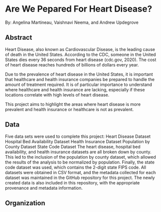 # Are We Pepared For Heart Disease?
By: Angelina Martineau, Vaishnavi Neema, and Andrew Updegrove
## Abstract
Heart Disease, also known as Cardiovascular Disease, is the leading cause of death in the United States. According to the CDC, someone in the United States dies every 36 seconds from heart disease (cdc.gov, 2020). The cost of heart disease reaches hundreds of billions of dollars every year.

Due to the prevalence of heart disease in the United States, it is important that healthcare and health insurance companies be prepared to handle the amount of treatment required. It is of particular importance to understand where healthcare and health insurance are lacking, especially if these locations correlate with high levels of heart disease.

This project aims to highlight the areas where heart disease is more prevalent and health insurance or healthcare is not as prevalent.
## Data
Five data sets were used to complete this project:
Heart Disease Dataset
Hospital Bed Availability Dataset
Health Insurance Dataset
Population by County Dataset
State Code Dataset
The heart disease, hospital bed availability, and health insurance datasets are all broken down by county. This led to the inclusion of the population by county dataset, which allowed the results of the analysis to be normalized by population. Finally, the state code dataset was used, which contains the 2-digit state FIPS code. All datasets were obtained in CSV format, and the metadata collected for each dataset was maintained in the GitHub repository for this project. The newly created data is also included in this repository, with the appropriate provenance and metadata information.

## Organization
